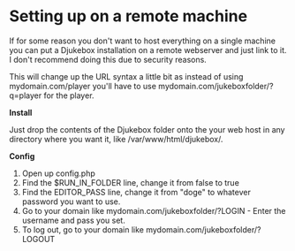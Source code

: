 # Setting up on a remote machine

If for some reason you don't want to host everything on a single machine you can put a Djukebox installation on a remote webserver and just link to it. I don't recommend doing this due to security reasons.

This will change up the URL syntax a little bit as instead of using mydomain.com/player you'll have to use mydomain.com/jukeboxfolder/?q=player for the player.

**Install**

Just drop the contents of the Djukebox folder onto the your web host in any directory where you want it, like /var/www/html/djukebox/.

**Config**

1. Open up config.php
2. Find the $RUN_IN_FOLDER line, change it from false to true
3. Find the EDITOR_PASS line, change it from "doge" to whatever password you want to use.
4. Go to your domain like mydomain.com/jukeboxfolder/?LOGIN - Enter the username and pass you set.
5. To log out, go to your domain like mydomain.com/jukeboxfolder/?LOGOUT


